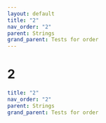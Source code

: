 ```yaml
---
layout: default
title: "2"
nav_order: "2"
parent: Strings
grand_parent: Tests for order
---
```


# 2

```yaml
title: "2"
nav_order: "2"
parent: Strings
grand_parent: Tests for order
```